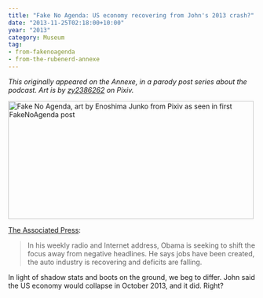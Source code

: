 ```yaml
---
title: "Fake No Agenda: US economy recovering from John's 2013 crash?"
date: "2013-11-25T02:18:00+10:00"
year: "2013"
category: Museum
tag:
- from-fakenoagenda
- from-the-rubenerd-annexe
---
```

<p style="font-style:italic;">This originally appeared on the Annexe, in a parody post series about the podcast. Art is by <a href="http://www.pixiv.net/member_illust.php?mode=medium&illust_id=39686291">zy2386262</a> on Pixiv.</p>

<p><img src="https://rubenerd.com/files/2013/fakenoagenda.jpg" srcset="https://rubenerd.com/files/2013/fakenoagenda.jpg 1x, https://rubenerd.com/files/2013/fakenoagenda@2x.jpg 2x" alt="Fake No Agenda, art by Enoshima Junko from Pixiv as seen in first FakeNoAgenda post" style="width:500px; height:240px" /></p>

[The Associated Press](http://www.ctvnews.ca/business/obama-wants-to-shift-focus-to-u-s-economic-progress-1.1557085):

> In his weekly radio and Internet address, Obama is seeking to shift the focus away from negative headlines. He says jobs have been created, the auto industry is recovering and deficits are falling.

In light of shadow stats and boots on the ground, we beg to differ. John said the US economy would collapse in October 2013, and it did. Right?

